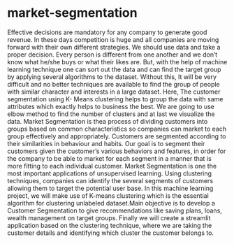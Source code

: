 # market-segmentation
Effective decisions are mandatory for any company to generate good revenue. In these days competition is huge and all companies are moving forward with their own different strategies. We should use data and take a proper decision. Every person is different from one another and we don’t know what he/she buys or what their likes are. But, with the help of machine learning technique one can sort out the data and can find the target group by applying several algorithms to the dataset. Without this, It will be very difficult and no better techniques are available to find the group of people with similar character and interests in a large dataset. Here, The customer segmentation using K- Means clustering helps to group the data with same attributes which exactly helps to business the best. We are going to use elbow method to find the number of clusters and at last we visualize the data. Market Segmentation is thea process of dividing customers into groups based on common characteristics so companies can market to each group effectively and appropriately. Customers are segmented according to their similarities in behaviour and habits. Our goal is to segment their customers given the customer’s various behaviors and features, in order for the company to be able to market for each segment in a manner that is more fitting to each individual customer. Market Segmentation is one the most important applications of unsupervised learning. Using clustering techniques, companies can identify the several segments of customers allowing them to target the potential user base. In this machine learning project, we will make use of K-means clustering which is the essential algorithm for clustering unlabeled dataset.Main objective is to develop a Customer Segmentation to give recommendations like saving plans, loans, wealth management on target groups. Finally we will create a streamlit application based on the clustering technique, where we are taking the customer details and identifying which cluster the customer belongs to.
